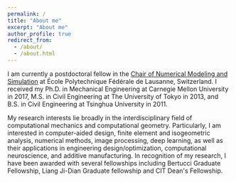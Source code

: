 ```yaml
---
permalink: /
title: "About me"
excerpt: "About me"
author_profile: true
redirect_from: 
  - /about/
  - /about.html
---
```


I am currently a postdoctoral fellow in the [Chair of Numerical Modeling and Simulation](https://www.epfl.ch/labs/mns/) at École Polytechnique Fédérale de Lausanne, Switzerland. I received my Ph.D. in Mechanical Engineering at Carnegie Mellon University in 2017, M.S. in Civil Engineering at The University of Tokyo in 2013, and B.S. in Civil Engineering at Tsinghua University in 2011.

My research interests lie broadly in the interdisciplinary field of computational mechanics and computational geometry. Particularly, I am interested in computer-aided design, finite element and isogeometric analysis, numerical methods, image processing, deep learning, as well as their applications in engineering design/optimization, computational neuroscience, and additive manufacturing. In recognition of my research, I have been awarded with several fellowships including Bertucci Graduate Fellowship, Liang Ji-Dian Graduate fellowship and CIT Dean's Fellowship.
